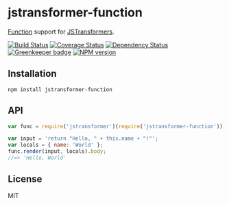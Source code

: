 # jstransformer-function

[Function](https://developer.mozilla.org/en-US/docs/Web/JavaScript/Reference/Global_Objects/Function) support for [JSTransformers](http://github.com/jstransformers).

[![Build Status](https://img.shields.io/travis/jstransformers/jstransformer-function/master.svg)](https://travis-ci.org/jstransformers/jstransformer-function)
[![Coverage Status](https://img.shields.io/codecov/c/github/jstransformers/jstransformer-function/master.svg)](https://codecov.io/gh/jstransformers/jstransformer-function)
[![Dependency Status](https://img.shields.io/david/jstransformers/jstransformer-function/master.svg)](http://david-dm.org/jstransformers/jstransformer-function)
[![Greenkeeper badge](https://badges.greenkeeper.io/jstransformers/jstransformer-function.svg)](https://greenkeeper.io/)
[![NPM version](https://img.shields.io/npm/v/jstransformer-function.svg)](https://www.npmjs.org/package/jstransformer-function)

## Installation

    npm install jstransformer-function

## API

```js
var func = require('jstransformer')(require('jstransformer-function'))

var input = 'return "Hello, " + this.name + "!"';
var locals = { name: 'World' };
func.render(input, locals).body;
//=> 'Hello, World'
```

## License

MIT
